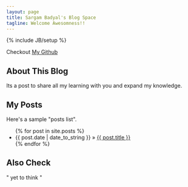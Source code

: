 ```yaml
---
layout: page
title: Sargam Badyal's Blog Space
tagline: Welcome Awesomness!!
---
```

{% include JB/setup %}

Checkout [My Github ](https://github.com/sargambadyal)

## About This Blog

Its a post to share all my learning with you and expand my knowledge.

## My Posts

Here's a sample "posts list".

<ul class="posts">
  {% for post in site.posts %}
    <li><span>{{ post.date | date_to_string }}</span> &raquo; <a href="{{ BASE_PATH }}{{ post.url }}">{{ post.title }}</a></li>
  {% endfor %}
</ul>

## Also Check

" yet to think "    


